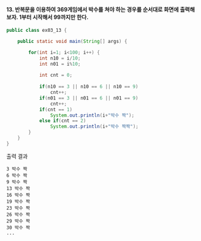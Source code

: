 #### 13. 반복문을 이용하여 369게임에서 박수를 쳐야 하는 경우를 순서대로 화면에 출력해보자. 1부터 시작해서 99까지만 한다.
```java
public class ex03_13 {

	public static void main(String[] args) {

		for(int i=1; i<100; i++) {
			int n10 = i/10;
			int n01 = i%10;
			
			int cnt = 0;
			
			if(n10 == 3 || n10 == 6 || n10 == 9)
				cnt++;
			if(n01 == 3 || n01 == 6 || n01 == 9)
				cnt++;
			if(cnt == 1)
				System.out.println(i+"박수 짝");
			else if(cnt == 2)
				System.out.println(i+"박수 짝짝");
		}
	}
}
```
출력 결과
```
3 박수 짝
6 박수 짝
9 박수 짝
13 박수 짝
16 박수 짝
19 박수 짝
23 박수 짝
26 박수 짝
29 박수 짝
30 박수 짝
...
```
